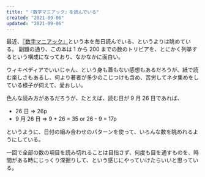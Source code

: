 ```yaml
---
title: "『数字マニアック』を読んでいる"
created: "2021-09-06"
updated: "2021-09-06"
---
```


最近、[『数字マニアック』](https://www.amazon.co.jp/%E6%95%B0%E5%AD%97%E3%83%9E%E3%83%8B%E3%82%A2%E3%83%83%E3%82%AF-1-200%E3%81%AE%E6%95%B0%E3%81%AB%E7%A7%98%E3%82%81%E3%82%89%E3%82%8C%E3%81%9F%E3%81%8A%E3%82%82%E3%81%97%E3%82%8D%E3%83%88%E3%83%AA%E3%83%93%E3%82%A2-Derrick-Niederman/dp/4759815724)という本を毎日読んでいる、というよりは眺めている。
副題の通り、この本は 1 から 200 までの数のトリビアを、とにかく列挙するという構成になっており、なかなかに面白い。

ウィキペディアでいいじゃん、という身も蓋もない感想もあるだろうが、紙で読む楽しさもあるし、何より著者が多少のこじつけも含め、苦労してネタ集めをしている様子が伺えて、愛おしい。

色んな読み方があるだろうが、たとえば、読む日が 9 月 26 日であれば、

- 26 日 => 26p
- 9 月 26 日 => 9 + 26 = 35 or 26 - 9 = 17p

というように、日付の組み合わせのパターンを使って、いろんな数を眺めれるようにしている。

一回で全部の数の項目を読み切れることは目指さず、何度も目を通すものを、時間がある時にじっくり深掘りして、という感じにやっていけたらいいと思っている。
